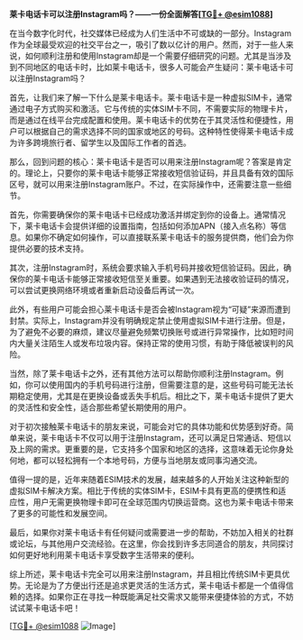 **莱卡电话卡可以注册Instagram吗？——一份全面解答[[TG💪+ @esim1088](https://t.me/s/esim1088)]**

在当今数字化时代，社交媒体已经成为人们生活中不可或缺的一部分。Instagram作为全球最受欢迎的社交平台之一，吸引了数以亿计的用户。然而，对于一些人来说，如何顺利注册和使用Instagram却是一个需要仔细研究的问题。尤其是当涉及到不同地区的电话卡时，比如莱卡电话卡，很多人可能会产生疑问：莱卡电话卡可以注册Instagram吗？

首先，让我们来了解一下什么是莱卡电话卡。莱卡电话卡是一种虚拟SIM卡，通常通过电子方式购买和激活。它与传统的实体SIM卡不同，不需要实际的物理卡片，而是通过在线平台完成配置和使用。莱卡电话卡的优势在于其灵活性和便捷性，用户可以根据自己的需求选择不同的国家或地区的号码。这种特性使得莱卡电话卡成为许多跨境旅行者、留学生以及国际工作者的首选。

那么，回到问题的核心：莱卡电话卡是否可以用来注册Instagram呢？答案是肯定的。理论上，只要你的莱卡电话卡能够正常接收短信验证码，并且具备有效的国际区号，就可以用来注册Instagram账户。不过，在实际操作中，还需要注意一些细节。

首先，你需要确保你的莱卡电话卡已经成功激活并绑定到你的设备上。通常情况下，莱卡电话卡会提供详细的设置指南，包括如何添加APN（接入点名称）等信息。如果你不确定如何操作，可以直接联系莱卡电话卡的服务提供商，他们会为你提供必要的技术支持。

其次，注册Instagram时，系统会要求输入手机号码并接收短信验证码。因此，确保你的莱卡电话卡能够正常接收短信至关重要。如果遇到无法接收验证码的情况，可以尝试更换网络环境或者重新启动设备后再试一次。

此外，有些用户可能会担心莱卡电话卡是否会被Instagram视为“可疑”来源而遭到封禁。实际上，Instagram并没有明确规定禁止使用虚拟SIM卡进行注册。但是，为了避免不必要的麻烦，建议尽量避免频繁切换账号或进行异常操作，比如短时间内大量关注陌生人或发布垃圾内容。保持正常的使用习惯，有助于降低被误判的风险。

当然，除了莱卡电话卡之外，还有其他方法可以帮助你顺利注册Instagram。例如，你可以使用国内的手机号码进行注册，但需要注意的是，这些号码可能无法长期稳定使用，尤其是在更换设备或丢失手机后。相比之下，莱卡电话卡提供了更大的灵活性和安全性，适合那些希望长期使用的用户。

对于初次接触莱卡电话卡的朋友来说，可能会对它的具体功能和优势感到好奇。简单来说，莱卡电话卡不仅可以用于注册Instagram，还可以满足日常通话、短信以及上网的需求。更重要的是，它支持多个国家和地区的选择，这意味着无论你身处何地，都可以轻松拥有一个本地号码，方便与当地朋友或同事沟通交流。

值得一提的是，近年来随着ESIM技术的发展，越来越多的人开始关注这种新型的虚拟SIM卡解决方案。相比于传统的实体SIM卡，ESIM卡具有更高的便携性和适应性，用户无需更换物理卡即可在全球范围内切换运营商。这也为莱卡电话卡带来了更多的可能性和发展空间。

最后，如果你对莱卡电话卡有任何疑问或需要进一步的帮助，不妨加入相关的社群或论坛，与其他用户交流经验。在这里，你会找到许多志同道合的朋友，共同探讨如何更好地利用莱卡电话卡享受数字生活带来的便利。

综上所述，莱卡电话卡完全可以用来注册Instagram，并且相比传统SIM卡更具优势。无论是为了方便出行还是追求更灵活的生活方式，莱卡电话卡都是一个值得信赖的选择。如果你正在寻找一种既能满足社交需求又能带来便捷体验的方式，不妨试试莱卡电话卡吧！

[[TG💪+ @esim1088](https://t.me/s/esim1088) ![Image](https://i.postimg.cc/4NQfJmqS/Snipaste-2025-05-13-00-14-12.png)]